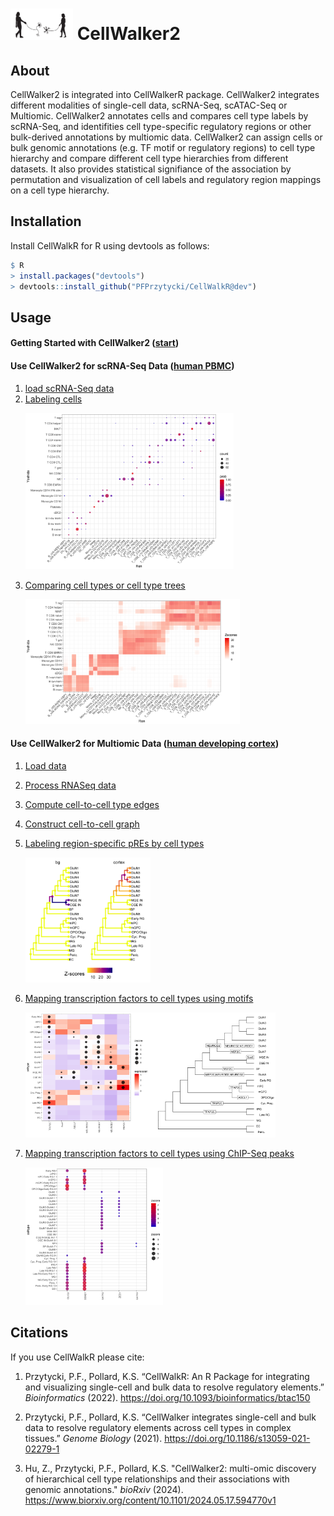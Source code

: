 <img src="examples/CellWalkR_Vignette_files/figure-markdown_github/cellwalker2_icon.png" id="id" class="class" width="100" height="50" /> CellWalker2
================

## About

CellWalker2 is integrated into CellWalkerR package. 
CellWalker2 integrates different modalities of single-cell data, scRNA-Seq, scATAC-Seq or Multiomic. 
CellWalker2 annotates cells and compares cell type labels by scRNA-Seq, 
and identifities cell type-specific regulatory regions or other bulk-derived annotations by multiomic data. 
CellWalker2 can assign cells or bulk genomic annotations (e.g. TF motif or regulatory regions) to cell type hierarchy and compare different cell type hierarchies from different datasets. 
It also provides statistical signifiance of the association by permutation and visualization of cell labels and regulatory region mappings on a cell type hierarchy. 

## Installation

Install CellWalkR for R using devtools as follows:

``` r
$ R
> install.packages("devtools")
> devtools::install_github("PFPrzytycki/CellWalkR@dev")
```

## Usage

####  Getting Started with CellWalker2 ([start](examples/CellWalker2_Install_Vignette.md#getting-started-with-cellwalker2))
#### Use CellWalker2 for scRNA-Seq Data ([human PBMC](examples/CellWalker2_RNASeq_Vignette.md))
1.  [load scRNA-Seq data](examples/CellWalker2_RNASeq_Vignette.md#load-scRNA-Seq-data)
2.  [Labeling cells](examples/CellWalker2_RNASeq_Vignette.md#labeling-cells)
    <p align="left">
        <img src="examples/CellWalker2_Vignette_files/figure-markdown_github/evalAnnot-1.png" id="id" class="class" height="250" />
    </p>
3.  [Comparing cell types or cell type trees](examples/CellWalker2_RNASeq_Vignette.md#comparing-cell-types-or-cell-type-trees)
    <p align="left">
        <img src="examples/CellWalker2_Vignette_files/figure-markdown_github/plotMap-1.png" id="id" class="class" height="200" />
    </p>

#### Use CellWalker2 for Multiomic Data ([human developing cortex](examples/CellWalker2_Multiomic_Vignette.md))
1.  [Load data](examples/CellWalker2_Multiomic_Vignette.md#load-data)
2.  [Process RNASeq data](examples/CellWalker2_Multiomic_Vignette.md#process-rnaseq-data)
3.  [Compute cell-to-cell type edges](examples/CellWalker2_Multiomic_Vignette.md#compute-cell-to-cell-type-edges)
4.  [Construct cell-to-cell graph](examples/CellWalker2_Multiomic_Vignette.md#construct-cell-to-cell-graph)
5.  [Labeling region-specific pREs by cell types](examples/CellWalker2_Multiomic_Vignette.md#labeling-region-specific-pREs-by-cell-types)
    <p align="left">
        <img src="examples/CellWalker2_Multi_files/figure-markdown_github/plotTree-1.png" id="id" class="class" height="200" />
    </p>

6.  [Mapping transcription factors to cell types using motifs](examples/CellWalker2_Multiomic_Vignette.md#mapping-transcription-factors-to-cell-types-using-motifs)
    <p align="left">
        <img src="examples/CellWalker2_Multi_files/figure-markdown_github/heatmap_sel-1.png" id="id" class="class" height="200" /><img src="examples/CellWalker2_Multi_files/figure-markdown_github/tree_topTF-1.png" id="id" class="class" height="200" />
    </p>

7.  [Mapping transcription factors to cell types using ChIP-Seq peaks](examples/CellWalker2_Multiomic_Vignette.md#mapping-transcription-factors-to-cell-types-using-chip-seq-peaks)
    <p align="left">
        <img src="examples/CellWalker2_Multi_files/figure-markdown_github/heatmap_chip-1.png" id="id" class="class" height="220" />
    </p>  

## Citations

If you use CellWalkR please cite:

1.  Przytycki, P.F., Pollard, K.S. “CellWalkR: An R Package for
    integrating and visualizing single-cell and bulk data to resolve
    regulatory elements.” *Bioinformatics* (2022).
    <https://doi.org/10.1093/bioinformatics/btac150>

2.  Przytycki, P.F., Pollard, K.S. “CellWalker integrates single-cell
    and bulk data to resolve regulatory elements across cell types in
    complex tissues.” *Genome Biology* (2021).
    <https://doi.org/10.1186/s13059-021-02279-1>

3.  Hu, Z., Przytycki, P.F., Pollard, K.S. "CellWalker2: multi-omic discovery 
    of hierarchical cell type relationships and their associations with genomic annotations."
    *bioRxiv* (2024).
    <https://www.biorxiv.org/content/10.1101/2024.05.17.594770v1>

